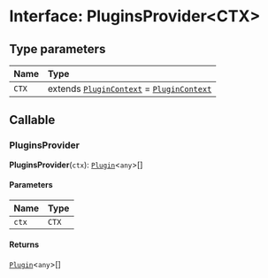 # Interface: PluginsProvider\<CTX>

## Type parameters

| Name | Type |
| :------ | :------ |
| `CTX` | extends [`PluginContext`](/auto-docs/free-layout-editor/variables/PluginContext-1.md) = [`PluginContext`](/auto-docs/free-layout-editor/variables/PluginContext-1.md) |

## Callable

### PluginsProvider

**PluginsProvider**(`ctx`): [`Plugin`](/auto-docs/free-layout-editor/variables/Plugin-1.md)<`any`>\[]

#### Parameters

| Name | Type |
| :------ | :------ |
| `ctx` | `CTX` |

#### Returns

[`Plugin`](/auto-docs/free-layout-editor/variables/Plugin-1.md)<`any`>\[]
